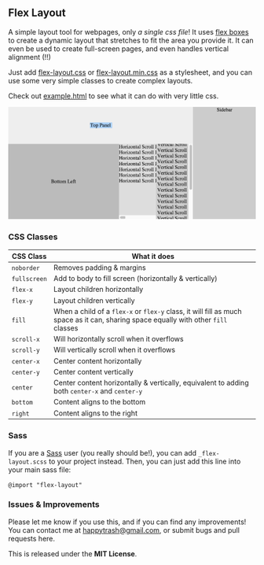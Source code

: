 ## Flex Layout
A simple layout tool for webpages, only *a single css file*! It uses [flex boxes](https://developer.mozilla.org/en-US/docs/Web/CSS/CSS_Flexible_Box_Layout/Using_CSS_flexible_boxes) to create a dynamic layout that stretches to fit the area you provide it. It can even be used to create full-screen pages, and even handles vertical alignment (!!)

Just add [flex-layout.css](flex-layout.css) or [flex-layout.min.css](flex-layout.min.css) as a stylesheet, and you can use some very simple classes to create complex layouts.

Check out [example.html](example.html) to see what it can do with very little css.

![Flex Layout Example](example.png)

### CSS Classes

CSS Class | What it does
--------- | ------------
`noborder` | Removes padding & margins
`fullscreen` | Add to body to fill screen (horizontally & vertically)
`flex-x` | Layout children horizontally
`flex-y` | Layout children vertically
`fill` | When a child of a `flex-x` or `flex-y` class, it will fill as much space as it can, sharing space equally with other `fill` classes
`scroll-x` | Will horizontally scroll when it overflows
`scroll-y` | Will vertically scroll when it overflows
`center-x` | Center content horizontally
`center-y` | Center content vertically
`center` | Center content horizontally & vertically, equivalent to adding both `center-x` and `center-y`
`bottom` | Content aligns to the bottom
`right` | Content aligns to the right

### Sass ###

If you are a [Sass](http://sass-lang.com/) user (you really should be!), you can add `_flex-layout.scss` to your project instead. Then, you can just add this line into your main sass file:

    @import "flex-layout"

### Issues & Improvements ###

Please let me know if you use this, and if you can find any improvements! You can contact me at [happytrash@gmail.com](mailto:happytrash@gmail.com), or submit bugs and pull requests here.

This is released under the **MIT License**.

